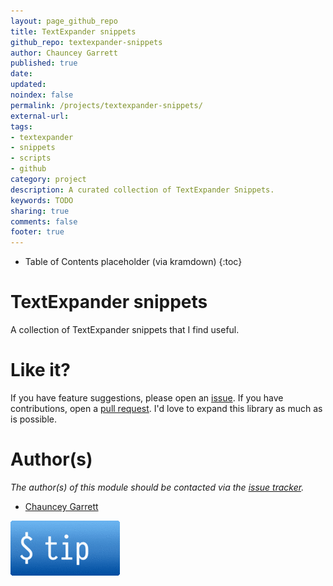 ```yaml
---
layout: page_github_repo
title: TextExpander snippets
github_repo: textexpander-snippets
author: Chauncey Garrett
published: true
date:
updated:
noindex: false
permalink: /projects/textexpander-snippets/
external-url:
tags:
- textexpander
- snippets
- scripts
- github
category: project
description: A curated collection of TextExpander Snippets.
keywords: TODO
sharing: true
comments: false
footer: true
---
```


* Table of Contents placeholder (via kramdown)
{:toc}

# TextExpander snippets

A collection of TextExpander snippets that I find useful.

# Like it?

If you have feature suggestions, please open an [issue](https://github.com/chauncey-garrett/textexpander-snippets/issues "chauncey-garrett/textexpander-snippets/issues"). If you have contributions, open a [pull request](https://github.com/chauncey-garrett/textexpander-snippets/pull-request "chauncey-garrett/textexpander-snippets/pulls"). I'd love to expand this library as much as is possible.

# Author(s)

*The author(s) of this module should be contacted via the [issue tracker](https://github.com/chauncey-garrett/textexpander-snippets/issues "chauncey-garrett/textexpander-snippets/issues").*

  - [Chauncey Garrett](https://github.com/chauncey-garrett "chauncey-garrett")

[![](/img/tip.gif)](http://chauncey.io/reader-support/)
